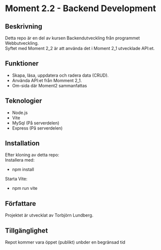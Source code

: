 # Moment 2.2 - Backend Development

## Beskrivning
Detta repo är en del av kursen Backendutveckling från programmet Webbutveckling.   
Syftet med Moment 2_2 är att använda det i Moment 2_1 utvecklade API:et.

## Funktioner
- Skapa, läsa, uppdatera och radera data (CRUD).
- Använda API:et från Momment 2_1.
- Om-sida där Moment2 sammanfattas

## Teknologier
- Node.js  
- Vite  
- MySql (På serverdelen)   
- Express (På serverdelen)  

## Installation
 Efter kloning av detta repo:  
 Installera med:  
* npm install  
      
Starta Vite:
* npm run vite  
  
## Författare
Projektet är utvecklat av Torbjörn Lundberg.
  
## Tillgänglighet  
Repot kommer vara öppet (publikt) unbder en begränsad tid  

